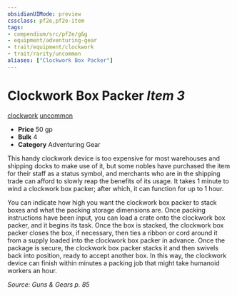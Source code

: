 ```yaml
---
obsidianUIMode: preview
cssclass: pf2e,pf2e-item
tags:
- compendium/src/pf2e/g&g
- equipment/adventuring-gear
- trait/equipment/clockwork
- trait/rarity/uncommon
aliases: ["Clockwork Box Packer"]
---
```

# Clockwork Box Packer *Item 3*  
[clockwork](clockwork-g-g.md)  [uncommon](uncommon.md)  

- **Price** 50 gp
- **Bulk** 4
- **Category** Adventuring Gear

This handy clockwork device is too expensive for most warehouses and shipping docks to make use of it, but some nobles have purchased the item for their staff as a status symbol, and merchants who are in the shipping trade can afford to slowly reap the benefits of its usage. It takes 1 minute to wind a clockwork box packer; after which, it can function for up to 1 hour.

You can indicate how high you want the clockwork box packer to stack boxes and what the packing storage dimensions are. Once packing instructions have been input, you can load a crate onto the clockwork box packer, and it begins its task. Once the box is stacked, the clockwork box packer closes the box, if necessary, then ties a ribbon or cord around it from a supply loaded into the clockwork box packer in advance. Once the package is secure, the clockwork box packer stacks it and then swivels back into position, ready to accept another box. In this way, the clockwork device can finish within minutes a packing job that might take humanoid workers an hour.

*Source: Guns & Gears p. 85*